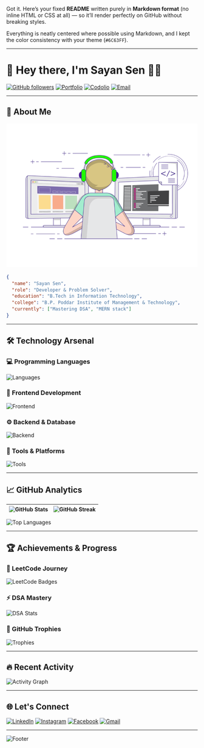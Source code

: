 Got it. Here’s your fixed **README** written purely in **Markdown format** (no inline HTML or CSS at all) — so it’ll render perfectly on GitHub without breaking styles.

Everything is neatly centered where possible using Markdown, and I kept the color consistency with your theme (`#6C63FF`).

---

# 👋 Hey there, I'm **Sayan Sen** 👨‍💻

[![GitHub followers](https://img.shields.io/github/followers/Sayan0361?label=Follow&style=for-the-badge&logo=github&logoColor=white&color=6C63FF)](https://github.com/Sayan0361)
[![Portfolio](https://img.shields.io/badge/Portfolio-Visit%20Site-12100E?style=for-the-badge&logo=vercel&logoColor=white&color=6C63FF)](https://sayan-sen.vercel.app/)
[![Codolio](https://img.shields.io/badge/Codolio-View%20Profile-12100E?style=for-the-badge&logo=code&logoColor=white&color=6C63FF)](https://codolio.com/profile/Sayan0361)
[![Email](https://img.shields.io/badge/Email-Contact%20Me-D14836?style=for-the-badge&logo=gmail&logoColor=white&color=6C63FF)](mailto:sayansen0361@gmail.com)

---

## 🚀 About Me

![Coding](https://raw.githubusercontent.com/devSouvik/devSouvik/master/gif3.gif)

```json
{
  "name": "Sayan Sen",
  "role": "Developer & Problem Solver",
  "education": "B.Tech in Information Technology",
  "college": "B.P. Poddar Institute of Management & Technology",
  "currently": ["Mastering DSA", "MERN stack"]
}
```

---

## 🛠️ Technology Arsenal

### 💻 Programming Languages

![Languages](https://skillicons.dev/icons?i=java,python,c,js,sql\&theme=dark)

### 🎨 Frontend Development

![Frontend](https://skillicons.dev/icons?i=html,css,react,tailwind,bootstrap\&theme=dark)

### ⚙️ Backend & Database

![Backend](https://skillicons.dev/icons?i=nodejs,express,mongodb\&theme=dark)

### 🔧 Tools & Platforms

![Tools](https://skillicons.dev/icons?i=git,github,vscode,postman,vercel\&theme=dark)

---

## 📈 GitHub Analytics

| ![GitHub Stats](https://github-readme-stats.vercel.app/api?username=Sayan0361\&show_icons=true\&theme=tokyonight\&hide_border=true\&title_color=6C63FF\&icon_color=6C63FF\&bg_color=0D1117\&text_color=ffffff) | ![GitHub Streak](https://github-readme-streak-stats.herokuapp.com/?user=Sayan0361\&theme=tokyonight\&hide_border=true\&stroke=6C63FF\&ring=6C63FF\&fire=6C63FF\&currStreakLabel=6C63FF\&background=0D1117) |
| -------------------------------------------------------------------------------------------------------------------------------------------------------------------------------------------------------------- | ---------------------------------------------------------------------------------------------------------------------------------------------------------------------------------------------------------- |

![Top Languages](https://github-readme-stats.vercel.app/api/top-langs/?username=Sayan0361\&layout=compact\&theme=tokyonight\&hide_border=true\&title_color=6C63FF\&bg_color=0D1117\&text_color=ffffff\&hide=jupyter%20notebook)

---

## 🏆 Achievements & Progress

### 🧩 LeetCode Journey

![LeetCode Badges](https://leetcode-badge-showcase.vercel.app/api?username=Sayan_Sen)

### ⚡ DSA Mastery

![DSA Stats](https://raw.githubusercontent.com/Sayan0361/Sayan0361/main/dsa-stats.svg)

### 🏅 GitHub Trophies

![Trophies](https://github-profile-trophy.vercel.app/?username=Sayan0361\&theme=tokyonight\&no-frame=true\&no-bg=true\&margin-w=4\&column=4)

---

## 🔥 Recent Activity

<!--START_SECTION:activity-->

<!--END_SECTION:activity-->

![Activity Graph](https://github-readme-activity-graph.vercel.app/graph?username=Sayan0361\&theme=tokyo-night\&bg_color=0D1117\&color=6C63FF\&line=6C63FF\&point=FFFFFF\&area=true\&hide_border=true)

---

## 🌐 Let's Connect

[![LinkedIn](https://img.icons8.com/fluency/48/linkedin.png)](https://www.linkedin.com/in/sayan-sen-38b198255)
[![Instagram](https://img.icons8.com/fluency/48/instagram-new.png)](https://www.instagram.com/sayan_sen007/)
[![Facebook](https://img.icons8.com/fluency/48/facebook-new.png)](https://m.facebook.com/profile.php?id=100040647903469)
[![Gmail](https://img.icons8.com/fluency/48/gmail-new.png)](mailto:sayansen0361@gmail.com)

---

![Footer](https://capsule-render.vercel.app/api?type=waving\&color=gradient\&customColorList=6,11,20\&height=100\&section=footer\&animation=twinkling)

```

